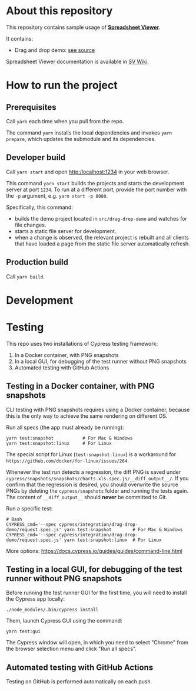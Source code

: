 # About this repository

This repository contains sample usage of **[Spreadsheet Viewer](https://github.com/handsontable/spreadsheet-viewer)**. 

It contains:

* Drag and drop demo: [see source](./src/drag-drop-demo)

Spreadsheet Viewer documentation is available in [SV Wiki](https://github.com/handsontable/spreadsheet-viewer/wiki).
  
# How to run the project

## Prerequisites

Call `yarn` each time when you pull from the repo.

The command `yarn` installs the local dependencies and invokes `yarn prepare`, which updates the submodule and its dependencies.

## Developer build

Call `yarn start` and open [http:/localhost:1234](http:/localhost:1234) in your web browser.

This command `yarn start` builds the projects and starts the development server at port `1234`. To run at a different port, provide the port number with the `-p` argument, e.g. `yarn start -p 8080`.

Specifically, this command:
  - builds the demo project located in `src/drag-drop-demo` and watches for file changes.
  - starts a static file server for development.
  - when a change is observed, the relevant project is rebuilt and all clients that have loaded a page from the static file server automatically refresh.


## Production build

Call `yarn build`.


# Development

# Testing

This repo uses two installations of Cypress testing framework:

1. In a Docker container, with PNG snapshots
2. In a local GUI, for debugging of the test runner without PNG snapshots
3. Automated testing with GitHub Actions

## Testing in a Docker container, with PNG snapshots

CLI testing with PNG snapshots requires using a Docker container, because this is the only way to achieve the same rendering on different OS.

Run all specs (the app must already be running):

```
yarn test:snapshot           # For Mac & Windows
yarn test:snapshot:linux     # For Linux
```

The special script for Linux (`test:snapshot:linux`) is a workaround for `https://github.com/docker/for-linux/issues/264`.

Whenever the test run detects a regression, the diff PNG is saved under `cypress/snapshots/snapshots/charts.xls.spec.js/__diff_output__/`. If you confirm that the regression is desired, you should overwrite the source PNGs by deleting the `cypress/snapshots` folder and running the tests again. The content of `__diff_output__` should **never** be committed to Git.

Run a specific test:

```
# Bash
CYPRESS_cmd='--spec cypress/integration/drag-drop-demo/request.spec.js' yarn test:snapshot        # For Mac & Windows
CYPRESS_cmd='--spec cypress/integration/drag-drop-demo/request.spec.js' yarn test:snapshot:linux  # For Linux
```

More options: https://docs.cypress.io/guides/guides/command-line.html

## Testing in a local GUI, for debugging of the test runner without PNG snapshots

Before running the test runner GUI for the first time, you will need to install the Cypress app locally:

```
./node_modules/.bin/cypress install
```

Them, launch Cypress GUI using the command:

```
yarn test:gui
```

The Cypress window will open, in which you need to select "Chrome" from the browser selection menu and click "Run all specs".

## Automated testing with GitHub Actions

Testing on GitHub is performed automatically on each push.
